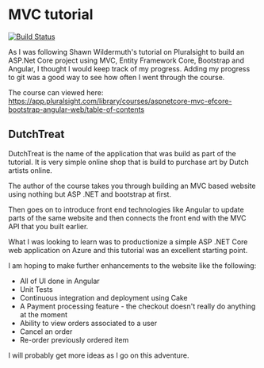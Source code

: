 # MVC tutorial 

[![Build Status](https://travis-ci.org/lonelydev/DutchTreat.svg?branch=master)](https://travis-ci.org/lonelydev/DutchTreat)

As I was following Shawn Wildermuth's tutorial on Pluralsight to build an ASP.Net Core project using MVC, Entity Framework Core, Bootstrap and Angular, I thought I would keep track of my progress. 
Adding my progress to git was a good way to see how often I went through the course. 


The course can viewed here: https://app.pluralsight.com/library/courses/aspnetcore-mvc-efcore-bootstrap-angular-web/table-of-contents

## DutchTreat

DutchTreat is the name of the application that was build as part of the tutorial. It is very simple online shop that is build to purchase art by Dutch artists online. 

The author of the course takes you through building an MVC based website using nothing but ASP .NET and bootstrap at first. 

Then goes on to introduce front end technologies like Angular to update parts of the same website and then connects the front end with the MVC API that you built earlier. 

What I was looking to learn was to productionize a simple ASP .NET Core web application on Azure and this tutorial was an excellent starting point. 

I am hoping to make further enhancements to the website like the following:

  * All of UI done in Angular
  * Unit Tests
  * Continuous integration and deployment using Cake
  * A Payment processing feature - the checkout doesn't really do anything at the moment
  * Ability to view orders associated to a user
  * Cancel an order
  * Re-order previously ordered item

I will probably get more ideas as I go on this adventure. 

